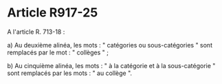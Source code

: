 # Article R917-25

A l'article R. 713-18 :

a) Au deuxième alinéa, les mots : " catégories ou sous-catégories " sont remplacés par le mot : " collèges " ;

b) Au cinquième alinéa, les mots : " à la catégorie et à la sous-catégorie " sont remplacés par les mots : " au collège ".
